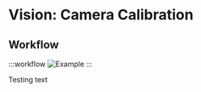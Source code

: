 # Vision: Camera Calibration

## Workflow

:::workflow
![Example](~/workflows/BonsaiExamples/Vision/CameraCalibration/CameraCalibration.bonsai)
:::

Testing text
